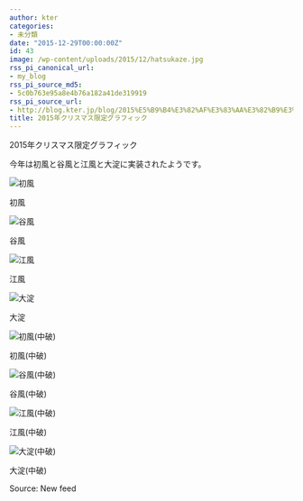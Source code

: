 ```yaml
---
author: kter
categories:
- 未分類
date: "2015-12-29T00:00:00Z"
id: 43
image: /wp-content/uploads/2015/12/hatsukaze.jpg
rss_pi_canonical_url:
- my_blog
rss_pi_source_md5:
- 5c0b763e95a8e4b76a182a41de319919
rss_pi_source_url:
- http://blog.kter.jp/blog/2015%E5%B9%B4%E3%82%AF%E3%83%AA%E3%82%B9%E3%83%9E%E3%82%B9%E9%99%90%E5%AE%9A%E3%82%B0%E3%83%A9%E3%83%95%E3%82%A3%E3%83%83%E3%82%AF/
title: 2015年クリスマス限定グラフィック
---
```

2015年クリスマス限定グラフィック
  
今年は初風と谷風と江風と大淀に実装されたようです。

![初風](http://img.kter.jp/2015/1229/hatsukaze.jpg)
  
初風
  
![谷風](http://img.kter.jp/2015/1229/tanikaze.jpg)
  
谷風
  
![江風](http://img.kter.jp/2015/1229/kawakaze.jpg)
  
江風
  
![大淀](http://img.kter.jp/2015/1229/oyodo.jpg)
  
大淀

![初風(中破)](http://img.kter.jp/2015/1229/hatsukaze-cast-off.jpg)
  
初風(中破)
  
![谷風(中破)](http://img.kter.jp/2015/1229/tanikaze-cast-off.jpg)
  
谷風(中破)
  
![江風(中破)](http://img.kter.jp/2015/1229/kawakaze-cast-off.jpg)
  
江風(中破)
  
![大淀(中破)](http://img.kter.jp/2015/1229/oyodo-cast-off.jpg)
  
大淀(中破)

Source: New feed
